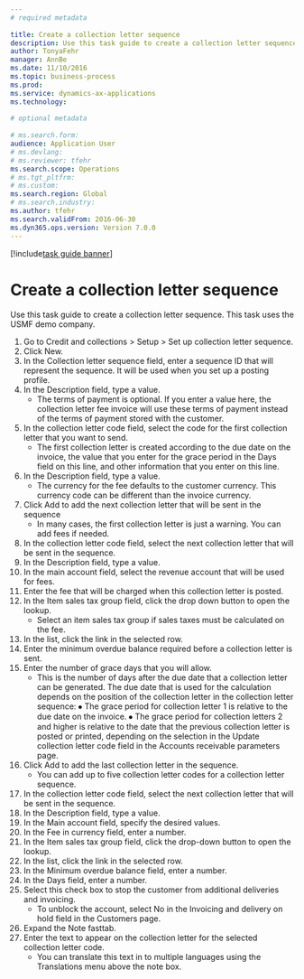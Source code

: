```yaml
--- 
# required metadata 
 
title: Create a collection letter sequence
description: Use this task guide to create a collection letter sequence. 
author: TonyaFehr 
manager: AnnBe 
ms.date: 11/10/2016
ms.topic: business-process 
ms.prod:  
ms.service: dynamics-ax-applications 
ms.technology:  
 
# optional metadata 
 
# ms.search.form:   
audience: Application User 
# ms.devlang:  
# ms.reviewer: tfehr 
ms.search.scope: Operations 
# ms.tgt_pltfrm:  
# ms.custom:  
ms.search.region: Global
# ms.search.industry: 
ms.author: tfehr 
ms.search.validFrom: 2016-06-30 
ms.dyn365.ops.version: Version 7.0.0 
---
```


[!include[task guide banner](../../includes/task-guide-banner.md)]

# Create a collection letter sequence

Use this task guide to create a collection letter sequence. This task uses the USMF demo company.

1. Go to Credit and collections > Setup > Set up collection letter sequence.
2. Click New.
3. In the Collection letter sequence field, enter a sequence ID that will represent the sequence. It will be used when you set up a posting profile.
4. In the Description field, type a value.
    * The terms of payment is optional. If you enter a value here, the collection letter fee invoice will use these terms of payment instead of the terms of payment stored with the customer.  
5. In the collection letter code field, select the code for the first collection letter that you want to send.
    * The first collection letter is created according to the due date on the invoice, the value that you enter for the grace period in the Days field on this line, and other information that you enter on this line.  
6. In the Description field, type a value.
    * The currency for the fee defaults to the customer currency. This currency code can be different than the invoice currency.  
7. Click Add to add the next collection letter that will be sent in the sequence
    * In many cases, the first collection letter is just a warning. You can add fees if needed.  
8. In the collection letter code field, select the next collection letter that will be sent in the sequence.
9. In the Description field, type a value.
10. In the main account field, select the revenue account that will be used for fees.
11. Enter the fee that will be charged when this collection letter is posted.
12. In the Item sales tax group field, click the drop down button to open the lookup.
    * Select an item sales tax group if sales taxes must be calculated on the fee.  
13. In the list, click the link in the selected row.
14. Enter the minimum overdue balance required before a collection letter is sent.
15. Enter the number of grace days that you will allow.
    * This is the number of days after the due date that a collection letter can be generated. The due date that is used for the calculation depends on the position of the collection letter in the collection letter sequence:   ⦁	The grace period for collection letter 1 is relative to the due date on the invoice.  ⦁	The grace period for collection letters 2 and higher is relative to the date that the previous collection letter is posted or printed, depending on the selection in the Update collection letter code field in the Accounts receivable parameters page.  
16. Click Add to add the last collection letter in the sequence.
    * You can add up to five collection letter codes for a collection letter sequence.  
17. In the collection letter code field, select the next collection letter that will be sent in the sequence.
18. In the Description field, type a value.
19. In the Main account field, specify the desired values.
20. In the Fee in currency field, enter a number.
21. In the Item sales tax group field, click the drop-down button to open the lookup.
22. In the list, click the link in the selected row.
23. In the Minimum overdue balance field, enter a number.
24. In the Days field, enter a number.
25. Select this check box to stop the customer from additional deliveries and invoicing.
    * To unblock the account, select No in the Invoicing and delivery on hold field in the Customers page.  
26. Expand the Note fasttab.
27. Enter the text to appear on the collection letter for the selected collection letter code.
    * You can translate this text in to multiple languages using the Translations menu above the note box.  


